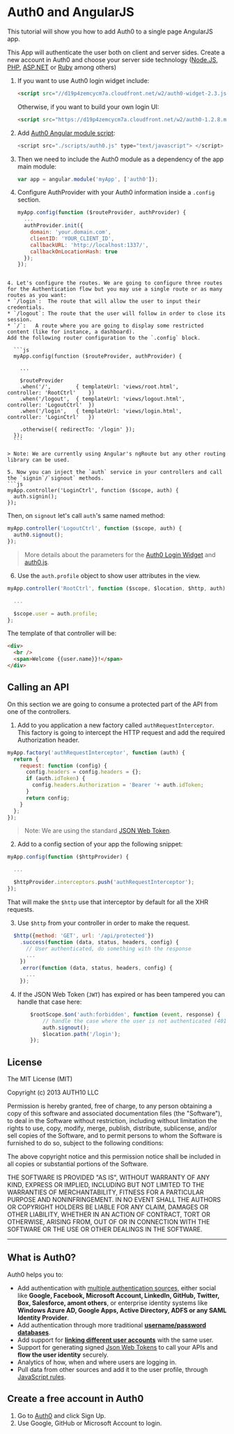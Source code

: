 # Auth0 and AngularJS

This tutorial will show you how to add Auth0 to a single page AngularJS app.

This App will authenticate the user both on client and server sides. Create a new account in Auth0 and choose your server side technology ([Node.JS](https://docs.auth0.com/nodeapi-tutorial), [PHP](https://docs.auth0.com/phpapi-tutorial), [ASP.NET](https://docs.auth0.com/aspnetwebapi-tutorial) or [Ruby](https://docs.auth0.com/rubyapi-tutorial) among others)

1. If you want to use Auth0 login widget include:
    ```html
    <script src="//d19p4zemcycm7a.cloudfront.net/w2/auth0-widget-2.3.js" type="text/javascript"> </script>
    ```

    Otherwise, if you want to build your own login UI:
    ```html
    <script src="https://d19p4zemcycm7a.cloudfront.net/w2/auth0-1.2.8.min.js"></script>
    ```
    
2.  Add [Auth0 Angular module script](/app/scripts/auth0.js):
    ```js
    <script src="./scripts/auth0.js" type="text/javascript"> </script>
    ```

2. Then we need to include the Auth0 module as a dependency of the app main module:
    ```js
    var app = angular.module('myApp', ['auth0']);
    ```

3. Configure AuthProvider with your Auth0 information inside a `.config` section.
    ```js
    myApp.config(function ($routeProvider, authProvider) {
      ...
      authProvider.init({
        domain: 'your.domain.com',
        clientID: 'YOUR_CLIENT_ID',
        callbackURL: 'http://localhost:1337/',
        callbackOnLocationHash: true
      });
    });
  ```

4. Let's configure the routes. We are going to configure three routes for the Authentication flow but you may use a single route or as many routes as you want:
 * `/login`:  The route that will allow the user to input their credentials.
 * `/logout`: The route that the user will follow in order to close its session.
 * `/`:   A route where you are going to display some restricted content (like for instance, a dashboard).
Add the following router configuration to the `.config` block.  

    ```js
    myApp.config(function ($routeProvider, authProvider) {
    
      ...
    
      $routeProvider
      .when('/',        { templateUrl: 'views/root.html',     controller: 'RootCtrl'    })
      .when('/logout',  { templateUrl: 'views/logout.html',   controller: 'LogoutCtrl'  })
      .when('/login',   { templateUrl: 'views/login.html',    controller: 'LoginCtrl'   })
    
      .otherwise({ redirectTo: '/login' });
    });
    ```

  > Note: We are currently using Angular's ngRoute but any other routing library can be used.

5. Now you can inject the `auth` service in your controllers and call the `signin`/`signout` methods. 
  ```js
  myApp.controller('LoginCtrl', function ($scope, auth) {
    auth.signin();
  });
  ```

  Then, on `signout` let's call `auth`'s same named method:

  ```js
  myApp.controller('LogoutCtrl', function ($scope, auth) {
    auth0.signout();
  });
  ```

  > More details about the parameters for the [Auth0 Login Widget](https://docs.auth0.com/login-widget2) and [auth0.js](https://github.com/auth0/auth0.js). 

6. Use the `auth.profile` object to show user attributes in the view.
  ```js
  myApp.controller('RootCtrl', function ($scope, $location, $http, auth) {

    ...

    $scope.user = auth.profile;
  };
  ```
  The template of that controller will be:
  ```html
  <div>
    <br />
    <span>Welcome {{user.name}}!</span>
  </div>
  ```

## Calling an API
On this section we are going to consume a protected part of the API from one of the controllers.

1. Add to you application a new factory called `authRequestInterceptor`. This factory is going to intercept the HTTP request and add the required Authorization header.
    
  ```js
  myApp.factory('authRequestInterceptor', function (auth) {
    return {
      request: function (config) {
        config.headers = config.headers = {};
        if (auth.idToken) {
          config.headers.Authorization = 'Bearer '+ auth.idToken;
        }
        return config;
      }
    };
  });
  ```
  > Note: We are using the standard [JSON Web Token](http://tools.ietf.org/html/draft-jones-json-web-token).

2. Add to a config section of your app the following snippet:
  ```js
  myApp.config(function ($httpProvider) {
  
    ...
  
    $httpProvider.interceptors.push('authRequestInterceptor');
  });
  ```
That will make the `$http` use that interceptor by default for all the XHR requests.

3. Use `$http` from your controller in order to make the request.
  ```js
    $http({method: 'GET', url: '/api/protected'})
      .success(function (data, status, headers, config) {
        // User authenticated, do something with the response
        ...
      })
      .error(function (data, status, headers, config) {
        ...
      });
  ```

4. If the JSON Web Token (`JWT`) has expired or has been tampered you can handle that case here:

    ```js
        $rootScope.$on('auth:forbidden', function (event, response) {
            // handle the case where the user is not authenticated (401 status code)
            auth.signout();
            $location.path('/login');        
        });
    ```
    
## License

The MIT License (MIT)

Copyright (c) 2013 AUTH10 LLC

Permission is hereby granted, free of charge, to any person obtaining a copy
of this software and associated documentation files (the "Software"), to deal
in the Software without restriction, including without limitation the rights
to use, copy, modify, merge, publish, distribute, sublicense, and/or sell
copies of the Software, and to permit persons to whom the Software is
furnished to do so, subject to the following conditions:

The above copyright notice and this permission notice shall be included in
all copies or substantial portions of the Software.

THE SOFTWARE IS PROVIDED "AS IS", WITHOUT WARRANTY OF ANY KIND, EXPRESS OR
IMPLIED, INCLUDING BUT NOT LIMITED TO THE WARRANTIES OF MERCHANTABILITY,
FITNESS FOR A PARTICULAR PURPOSE AND NONINFRINGEMENT. IN NO EVENT SHALL THE
AUTHORS OR COPYRIGHT HOLDERS BE LIABLE FOR ANY CLAIM, DAMAGES OR OTHER
LIABILITY, WHETHER IN AN ACTION OF CONTRACT, TORT OR OTHERWISE, ARISING FROM,
OUT OF OR IN CONNECTION WITH THE SOFTWARE OR THE USE OR OTHER DEALINGS IN
THE SOFTWARE.

---

## What is Auth0?

Auth0 helps you to:

* Add authentication with [multiple authentication sources](https://docs.auth0.com/identityproviders), either social like **Google, Facebook, Microsoft Account, LinkedIn, GitHub, Twitter, Box, Salesforce, amont others**, or enterprise identity systems like **Windows Azure AD, Google Apps, Active Directory, ADFS or any SAML Identity Provider**. 
* Add authentication through more traditional **[username/password databases](https://docs.auth0.com/mysql-connection-tutorial)**.
* Add support for **[linking different user accounts](https://docs.auth0.com/link-accounts)** with the same user.
* Support for generating signed [Json Web Tokens](https://docs.auth0.com/jwt) to call your APIs and **flow the user identity** securely.
* Analytics of how, when and where users are logging in.
* Pull data from other sources and add it to the user profile, through [JavaScript rules](https://docs.auth0.com/rules).

## Create a free account in Auth0

1. Go to [Auth0](http://developers.auth0.com) and click Sign Up.
2. Use Google, GitHub or Microsoft Account to login.
